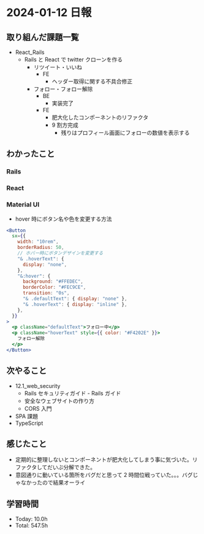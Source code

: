 # 2024-01-12 日報

## 取り組んだ課題一覧

- React_Rails
  - Rails と React で twitter クローンを作る
    - リツイート・いいね
      - FE
        - ヘッダー取得に関する不具合修正
    - フォロー・フォロー解除
      - BE
        - 実装完了
      - FE
        - 肥大化したコンポーネントのリファクタ
        - 9 割方完成
          - 残りはプロフィール画面にフォローの数値を表示する

## わかったこと

### Rails

### React

### Material UI

- hover 時にボタン名や色を変更する方法

```jsx
<Button
  sx={{
    width: "10rem",
    borderRadius: 50,
    // ホバー時にボタンデザインを変更する
    "& .hoverText": {
      display: "none",
    },
    "&:hover": {
      background: "#FFEDEC",
      borderColor: "#FEC9CE",
      transition: "0s",
      "& .defaultText": { display: "none" },
      "& .hoverText": { display: "inline" },
    },
  }}
>
  <p className="defaultText">フォロー中</p>
  <p className="hoverText" style={{ color: "#F4202E" }}>
    フォロー解除
  </p>
</Button>
```

## 次やること

- 12.1_web_security
  - Rails セキュリティガイド - Rails ガイド
  - 安全なウェブサイトの作り方
  - CORS 入門
- SPA 課題
- TypeScript

## 感じたこと

- 定期的に整理しないとコンポーネントが肥大化してしまう事に気づいた。リファクタしてだいぶ分解できた。
- 意図通りに動いている箇所をバグだと思って 2 時間位戦っていた。。。バグじゃなかったので結果オーライ

## 学習時間

- Today: 10.0h
- Total: 547.5h
